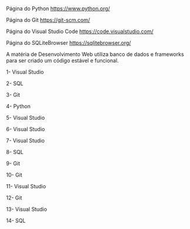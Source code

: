 Página do Python  https://www.python.org/

Página do Git  https://git-scm.com/

Página do Visual Studio Code  https://code.visualstudio.com/

Página do SQLiteBrowser  https://sqlitebrowser.org/

A matéria de Desenvolvimento Web utiliza banco de dados e frameworks para ser criado um código estável e funcional.

1- Visual Studio

2- SQL

3- Git

4- Python

5- Visual Studio

6- Visual Studio

7- Visual Studio

8- SQL

9- Git

10- Git

11- Visual Studio

12- Git

13- Visual Studio

14- SQL
